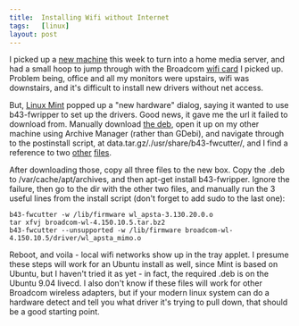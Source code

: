 ```yaml
---
title:  Installing Wifi without Internet
tags:   [linux]
layout: post
---
```


I picked up a [new machine][] this week to turn into a home media server, and had a small hoop to jump through with the Broadcom [wifi card][] I picked up. Problem being, office and all my monitors were upstairs, wifi was downstairs, and it's difficult to install new drivers without net access.

[new machine]: http://www.ncix.com/products/?sku=33671
[wifi card]: http://www.ncix.com/products/?sku=24255

But, [Linux Mint][] popped up a "new hardware" dialog, saying it wanted to use b43-fwripper to set up the drivers. Good news, it gave me the url it failed to download from. Manually download [the deb][], open it up on my other machine using Archive Manager (rather than GDebi), and navigate through to the postinstall script, at data.tar.gz/./usr/share/b43-fwcutter/, and I find a reference to two [other][] [files][].

[Linux Mint]: http://www.linuxmint.com
[the deb]: http://archive.ubuntu.com/ubuntu/pool/main/b/b43-fwcutter/b43-fwcutter_011-5_i386.deb
[other]: http://downloads.openwrt.org/sources/wl_apsta-3.130.20.0.o
[files]: http://mirror2.openwrt.org/sources/broadcom-wl-4.150.10.5.tar.bz2

After downloading those, copy all three files to the new box. Copy the .deb to /var/cache/apt/archives, and then apt-get install b43-fwripper. Ignore the failure, then go to the dir with the other two files, and manually run the 3 useful lines from the install script (don't forget to add sudo to the last one):

    b43-fwcutter -w /lib/firmware wl_apsta-3.130.20.0.o
    tar xfvj broadcom-wl-4.150.10.5.tar.bz2
    b43-fwcutter --unsupported -w /lib/firmware broadcom-wl-4.150.10.5/driver/wl_apsta_mimo.o

Reboot, and voila - local wifi networks show up in the tray applet. I presume these steps will work for an Ubuntu install as well, since Mint is based on Ubuntu, but I haven't tried it as yet - in fact, the required .deb is on the Ubuntu 9.04 livecd. I also don't know if these files will work for other Broadcom wireless adapters, but if your modern linux system can do a hardware detect and tell you what driver it's trying to pull down, that should be a good starting point.
